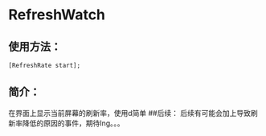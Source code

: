 # RefreshWatch

## 使用方法：
    [RefreshRate start];
## 简介：
在界面上显示当前屏幕的刷新率，使用d简单
##后续：
后续有可能会加上导致刷新率降低的原因的事件，期待Ing。。。
